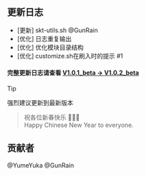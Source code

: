 ## 更新日志

* [更新] skt-utils.sh @GunRain
* [优化] 日志重复输出
* [优化] 优化模块目录结构
* [优化] customize.sh在刷入时的提示 #1 

#### 完整更新日志请查看 [V1.0.1_beta -> V1.0.2_beta](https://github.com/YumeYuka/intelligent/commits/master/)  

> [!TIP]
> 强烈建议更新到最新版本

> 祝各位新春快乐  🎉🎉🎉  
> Happy Chinese New Year to everyone.

## 贡献者
@YumeYuka
@GunRain